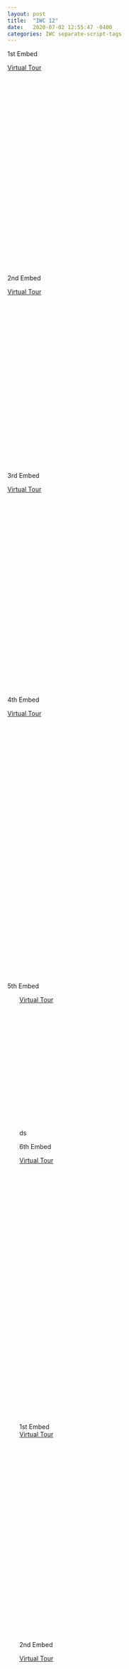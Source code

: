 ```yaml
---
layout: post
title:  "IWC 12"
date:   2020-07-02 12:55:47 -0400
categories: IWC separate-script-tags
---
```


1st Embed

<div style="position:relative;">
 <div style="margin-left:auto; margin-right: auto;width:1440px;height:460px;"><a href="https://www.youvisit.com" class="virtualtour_embed"
title="Virtual Reality, Virtual Tour"
data-platform="v"
data-link-type="immersive"
data-inst="62610"
data-image-width="100%"
data-image-height="100%"
data-image-quality="20"
>Virtual Tour</a>
<script async="async" defer="defer" src="https://www.youvisit.com/tour/Embed/js3"></script>	 </div>
  </div>




2nd Embed

<div style="position:relative;">
 <div style=" margin-left: auto;margin-right: auto;width:600px;height:400px;"><a href="https://www.youvisit.com" class="virtualtour_embed"
title="Virtual Reality, Virtual Tour"
data-platform="w"
data-link-type="immersive"
data-inst="78506"
data-type="inline-embed"
data-stopid="273479"
data-load-stop-only="1"
data-image-width="100%"
data-image-height="100%"
data-image-quality="20"
data-capabilities="48"
data-loc="142970"
>Virtual Tour</a>
<script async="async" defer="defer" src="https://www.youvisit.com/tour/Embed/js3"></script>	 </div>
  </div>


3rd Embed

<div style="position:relative;">
 <div style="margin-left:auto; margin-right: auto;width:1440px;height:460px;"><a href="https://www.youvisit.com" class="virtualtour_embed"
title="Virtual Reality, Virtual Tour"
data-platform="v"
data-link-type="immersive"
data-inst="78506"
data-type="inline-embed"
data-image-width="100%"
data-image-height="100%"
data-image-quality="20"
data-loc="142971"
>Virtual Tour</a>	 </div>
  </div>


4th Embed

<div style="position:relative;">
 <div style="margin-left:auto; margin-right: auto;width:1440px;height:600px;"><a href="https://www.youvisit.com" class="virtualtour_embed"
title="Virtual Reality, Virtual Tour"
data-platform="v"
data-inst="78506"
data-type="inline-embed"
data-stopid="273504"
data-load-stop-only="1"
data-image-width="100%"
data-image-height="100%"
data-image-quality="20"
data-capabilities="96"
data-loc="142970"
>Virtual Tour</a>
<script async="async" defer="defer" src="https://www.youvisit.com/tour/Embed/js3"></script>	 </div>
  </div>

5th Embed

<div style="position:relative;">
 <div style=" margin-left: auto;margin-right: auto;width:450px;height:300px;"><div style="position:relative;">
 <div style=" margin-left: auto;margin-right: auto;width:450px;height:300px;"><a href="https://www.youvisit.com" class="virtualtour_embed"
title="Virtual Reality, Virtual Tour"
data-platform="w"
data-link-type="immersive"
data-inst="78506"
data-type="inline-embed"
data-stopid="273531"
data-load-stop-only="1"
data-image-width="100%"
data-image-height="100%"
data-image-quality="20"
data-capabilities="96"
data-loc="142970"
>Virtual Tour</a>
<script async="async" defer="defer" src="https://www.youvisit.com/tour/Embed/js3"></script>	 </div>
  </div>ds


6th Embed

<div style="position:relative;">
 <div style="margin-left:auto; margin-right: auto;width:1440px;height:600px;"><a href="https://www.youvisit.com" class="virtualtour_embed"
title="Virtual Reality, Virtual Tour"
data-platform="v"
data-link-type="immersive"
data-inst="78506"
data-type="inline-embed"
data-image-width="100%"
data-image-height="100%"
data-image-quality="20"
data-loc="142977"
>Virtual Tour</a>	 </div>
  </div>
1st Embed

<div style="position:relative;">
 <div style="margin-left:auto; margin-right: auto;width:1440px;height:460px;"><a href="https://www.youvisit.com" class="virtualtour_embed"
title="Virtual Reality, Virtual Tour"
data-platform="v"
data-link-type="immersive"
data-inst="62610"
data-image-width="100%"
data-image-height="100%"
data-image-quality="20"
>Virtual Tour</a>
<script async="async" defer="defer" src="https://www.youvisit.com/tour/Embed/js3"></script>	 </div>
  </div>




2nd Embed

<div style="position:relative;">
 <div style=" margin-left: auto;margin-right: auto;width:600px;height:400px;"><a href="https://www.youvisit.com" class="virtualtour_embed"
title="Virtual Reality, Virtual Tour"
data-platform="w"
data-link-type="immersive"
data-inst="78506"
data-type="inline-embed"
data-stopid="273479"
data-load-stop-only="1"
data-image-width="100%"
data-image-height="100%"
data-image-quality="20"
data-capabilities="48"
data-loc="142970"
>Virtual Tour</a>
<script async="async" defer="defer" src="https://www.youvisit.com/tour/Embed/js3"></script>	 </div>
  </div>


3rd Embed

<div style="position:relative;">
 <div style="margin-left:auto; margin-right: auto;width:1440px;height:460px;"><a href="https://www.youvisit.com" class="virtualtour_embed"
title="Virtual Reality, Virtual Tour"
data-platform="v"
data-link-type="immersive"
data-inst="78506"
data-type="inline-embed"
data-image-width="100%"
data-image-height="100%"
data-image-quality="20"
data-loc="142971"
>Virtual Tour</a>	 </div>
  </div>


4th Embed

<div style="position:relative;">
 <div style="margin-left:auto; margin-right: auto;width:1440px;height:600px;"><a href="https://www.youvisit.com" class="virtualtour_embed"
title="Virtual Reality, Virtual Tour"
data-platform="v"
data-inst="78506"
data-type="inline-embed"
data-stopid="273504"
data-load-stop-only="1"
data-image-width="100%"
data-image-height="100%"
data-image-quality="20"
data-capabilities="96"
data-loc="142970"
>Virtual Tour</a>
<script async="async" defer="defer" src="https://www.youvisit.com/tour/Embed/js3"></script>	 </div>
  </div>

5th Embed

<div style="position:relative;">
 <div style=" margin-left: auto;margin-right: auto;width:450px;height:300px;"><div style="position:relative;">
 <div style=" margin-left: auto;margin-right: auto;width:450px;height:300px;"><a href="https://www.youvisit.com" class="virtualtour_embed"
title="Virtual Reality, Virtual Tour"
data-platform="w"
data-link-type="immersive"
data-inst="78506"
data-type="inline-embed"
data-stopid="273531"
data-load-stop-only="1"
data-image-width="100%"
data-image-height="100%"
data-image-quality="20"
data-capabilities="96"
data-loc="142970"
>Virtual Tour</a>
<script async="async" defer="defer" src="https://www.youvisit.com/tour/Embed/js3"></script>	 </div>
  </div>ds


6th Embed

<div style="position:relative;">
 <div style="margin-left:auto; margin-right: auto;width:1440px;height:600px;"><a href="https://www.youvisit.com" class="virtualtour_embed"
title="Virtual Reality, Virtual Tour"
data-platform="v"
data-link-type="immersive"
data-inst="78506"
data-type="inline-embed"
data-image-width="100%"
data-image-height="100%"
data-image-quality="20"
data-loc="142977"
>Virtual Tour</a>	 </div>
  </div>
